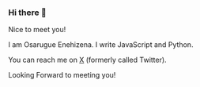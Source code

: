 ### Hi there 👋


Nice to meet you!

I am Osarugue Enehizena. I write JavaScript and Python.

You can reach me on [X](https://twitter.com/nehi_rugue) (formerly called Twitter).

Looking Forward to meeting you!
